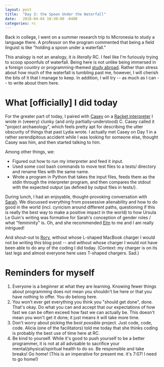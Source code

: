 ```yaml
---
layout: post
title:  "Day 3: the Spoon Under the Waterfall"
date:   2018-04-04 10:30:00 -0400
categories: rc
---
```


Back in college, I went on a summer research trip to Micronesia to study a language there. A professor on the program commented that being a field linguist is like "holding a spoon under a waterfall."

This analogy is not an analogy, it *is literally* RC. I feel like I'm furiously trying to scoop spoonfuls of waterfall. Being here is not unlike being immersed in a foreign country or programming-themed [study abroad](http://aliza.aufri.ch/tig/35-recurse-center-is-like-studying-abroad). Rather than stress about how much of the waterfall is tumbling past me, however, I will cherish the bits of it that I manage to keep. In addition, I will try -- as much as I can -- to write about them here.

# What [officially] I did today

For the greater part of today, I paired with [Casey](https://rodarmor.com/) on a [Racket interpreter](https://github.com/lydiolectal/interpreter-project/tree/74a7a2ffd2637c3f2fc936469aea777abcce7411) I wrote in (veeery) clunky (and only partially-understood) C. Casey called it "project archaeology", which feels pretty apt for describing the utter obscurity of things that past Lydia wrote. I actually met Casey on Day 1 in a rather serendipitous accident while I was looking for someone else, thought Casey was him, and then started talking to him.

Among other things, we:
- Figured out how to run my interpreter and feed it input.
- Used some cool bash commands to move test files to a tests/ directory and rename files with the same name.
- Wrote a program in Python that takes the input files, feeds them as the stdin through the interpreter program, and then compares the stdout with the expected output (as defined by output files in tests/).

During lunch, I had an enjoyable, thought-provoking conversation with [Sarah](https://github.com/sarahwelzgeselowitz). We discussed everything from possessive alienability and how to do good in the world (incl. cynicism around different paths, questioning if this is really the best way to make a positive impact in the world) to how Ursula Le Guin's writing was formative for Sarah's conception of gender roles / what "femininity" is. Oh, and she recommended [Elm](http://elm-lang.org/) to me and I am really intrigued!

And shout-out to [Rory](http://blog.sory.biz/), without whose L-shaped MacBook charger I would not be writing this blog post -- and without whose charger I would not have been able to do any of the coding I did today. (Context: my charger is on its last legs and almost everyone here uses T-shaped chargers. Sad.)

# Reminders for myself

1. Everyone is a beginner at what they are learning. Knowing fewer things about programming does not mean you shouldn't be here or that you have nothing to offer. You do belong here.
2. You won't ever get everything you think you "should get done", done. That's okay. Do what you can and accept that our expectations of how fast we can be often exceed how fast we can actually be. This doesn't mean you won't get it done; it just means it will take more time.
3. Don't worry about picking the *best possible* project. Just code, code, code. Alicia (one of the facilitators) told me today that she thinks coding is probably the best use of time here at RC.
4. Be kind to yourself. While it's good to push yourself to be a better programmer, it is not at all advisable to sacrifice your mental/physical/spiritual health to do so. Be responsible and take breaks! Go home! (This is an imperative for present me. it's 7:07! I need to go home!)
